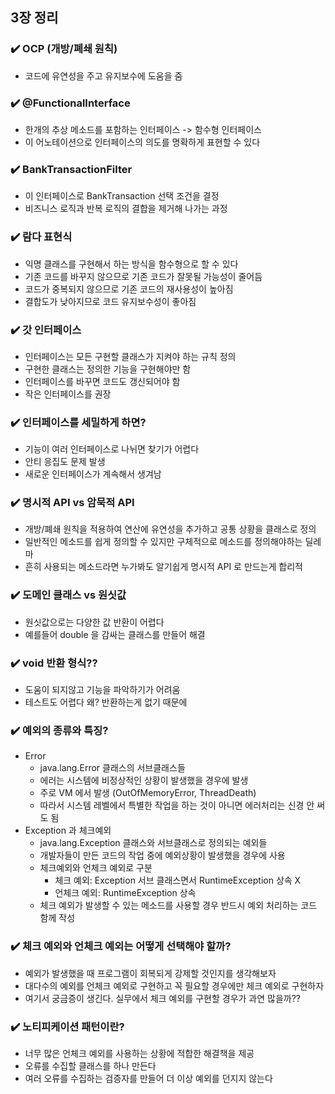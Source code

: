 ## 3장 정리

### ✔️ OCP (개방/폐쇄 원칙)
- 코드에 유연성을 주고 유지보수에 도움을 줌

### ✔️ @FunctionalInterface
- 한개의 추상 메소드를 포함하는 인터페이스 -> 함수형 인터페이스
- 이 어노테이션으로 인터페이스의 의도를 명확하게 표현할 수 있다

### ✔️ BankTransactionFilter
- 이 인터페이스로 BankTransaction 선택 조건을 결정
- 비즈니스 로직과 반복 로직의 결합을 제거해 나가는 과정

### ✔️ 람다 표현식
- 익명 클래스를 구현해서 하는 방식을 함수형으로 할 수 있다
- 기존 코드를 바꾸지 않으므로 기존 코드가 잘못될 가능성이 줄어듬
- 코드가 중복되지 않으므로 기존 코드의 재사용성이 높아짐
- 결합도가 낮아지므로 코드 유지보수성이 좋아짐

### ✔️ 갓 인터페이스
- 인터페이스는 모든 구현할 클래스가 지켜야 하는 규칙 정의
- 구현한 클래스는 정의한 기능을 구현해야만 함
- 인터페이스를 바꾸면 코드도 갱신되어야 함
- 작은 인터페이스를 권장

### ✔️ 인터페이스를 세밀하게 하면?
- 기능이 여러 인터페이스로 나뉘면 찾기가 어렵다
- 안티 응집도 문제 발생
- 새로운 인터페이스가 계속해서 생겨남

### ✔️ 명시적 API vs 암묵적 API
- 개방/폐쇄 원칙을 적용하여 연산에 유연성을 추가하고 공통 상황을 클래스로 정의
- 일반적인 메소드를 쉽게 정의할 수 있지만 구체적으로 메소드를 정의해야하는 딜레마
- 흔히 사용되는 메소드라면 누가봐도 알기쉽게 명시적 API 로 만드는게 합리적

### ✔️ 도메인 클래스 vs 원싯값
- 원싯값으로는 다양한 값 반환이 어렵다
- 예를들어 double 을 감싸는 클래스를 만들어 해결

### ✔️ void 반환 형식??
- 도움이 되지않고 기능을 파악하기가 어려움
- 테스트도 어렵다 왜? 반환하는게 없기 때문에

### ✔️ 예외의 종류와 특징?
- Error
  - java.lang.Error 클래스의 서브클래스들
  - 에러는 시스템에 비정상적인 상황이 발생했을 경우에 발생
  - 주로 VM 에서 발생 (OutOfMemoryError, ThreadDeath)
  - 따라서 시스템 레벨에서 특별한 작업을 하는 것이 아니면 에러처리는 신경 안 써도 됨
- Exception 과 체크예외
  - java.lang.Exception 클래스와 서브클래스로 정의되는 예외들
  - 개발자들이 만든 코드의 작업 중에 예외상황이 발생했을 경우에 사용
  - 체크예외와 언체크 예외로 구분
    - 체크 예외: Exception 서브 클래스면서 RuntimeException 상속 X
    - 언체크 예외: RuntimeException 상속
  - 체크 예외가 발생할 수 있는 메소드를 사용할 경우 반드시 예외 처리하는 코드 함께 작성

### ✔️ 체크 예외와 언체크 예외는 어떻게 선택해야 할까?
- 예외가 발생했을 때 프로그램이 회복되게 강제할 것인지를 생각해보자
- 대다수의 예외를 언체크 예외로 구현하고 꼭 필요할 경우에만 체크 예외로 구현하자
- 여기서 궁금증이 생긴다. 실무에서 체크 예외를 구현할 경우가 과연 많을까??

### ✔️ 노티피케이션 패턴이란?
- 너무 많은 언체크 예외를 사용하는 상황에 적합한 해결책을 제공
- 오류를 수집할 클래스를 하나 만든다
- 여러 오류를 수집하는 검증자를 만들어 더 이상 예외를 던지지 않는다
